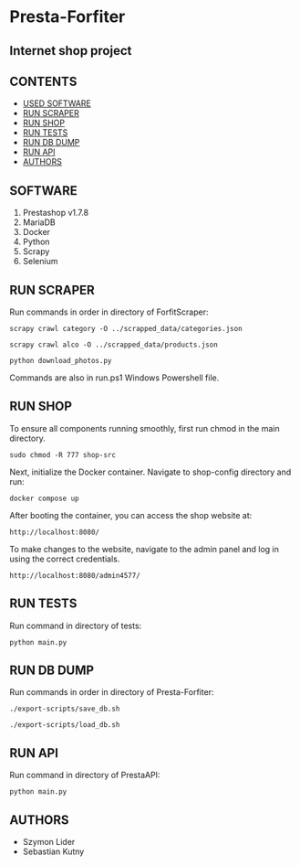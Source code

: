 # Presta-Forfiter
## Internet shop project

## CONTENTS

- [USED SOFTWARE](#technologies)
- [RUN SCRAPER](#run-scraper)
- [RUN SHOP](#run-shop)
- [RUN TESTS](#run-tests)
- [RUN DB DUMP](#run-db-dump)
- [RUN API](#run-api)
- [AUTHORS](#authors)

## SOFTWARE

1. Prestashop v1.7.8
2. MariaDB
3. Docker
4. Python
5. Scrapy
6. Selenium

## RUN SCRAPER
Run commands in order in directory of ForfitScraper:

```
scrapy crawl category -O ../scrapped_data/categories.json
```
```
scrapy crawl alco -O ../scrapped_data/products.json
```
```
python download_photos.py
```

Commands are also in run.ps1 Windows Powershell file.

## RUN SHOP
To ensure all components running smoothly, first run chmod in the main directory.
```
sudo chmod -R 777 shop-src
```

Next, initialize the Docker container. Navigate to shop-config directory and run:
```
docker compose up
```

After booting the container, you can access the shop website at:
```
http://localhost:8080/
```

To make changes to the website, navigate to the admin panel and log in using the correct credentials.
```
http://localhost:8080/admin4577/
```

## RUN TESTS
Run command in directory of tests:
```
python main.py
```

## RUN DB DUMP
   
Run commands in order in directory of Presta-Forfiter:
```
./export-scripts/save_db.sh
```
```
./export-scripts/load_db.sh
```

## RUN API
Run command in directory of PrestaAPI:
```
python main.py
```

## AUTHORS

- Szymon Lider
- Sebastian Kutny
